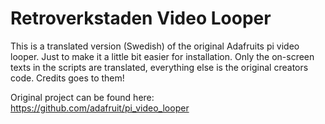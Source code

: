 # Retroverkstaden Video Looper

This is a translated version (Swedish) of the original Adafruits pi video looper. Just to make it a little bit easier for installation. Only the on-screen texts in the scripts are translated, everything else is the original creators code. Credits goes to them!

Original project can be found here: https://github.com/adafruit/pi_video_looper
